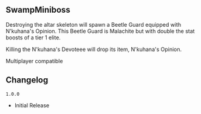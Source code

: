 ## SwampMiniboss

Destroying the altar skeleton will spawn a Beetle Guard equipped with  N'kuhana's Opinion. This Beetle Guard is Malachite but with double the stat boosts of a tier 1 elite.

Killing the N'kuhana's Devoteee will drop its item, N'kuhana's Opinion.

Multiplayer compatible

## Changelog

`1.0.0`
- Initial Release
